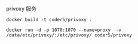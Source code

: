 privoxy 服务
```
docker build -t coder5/privoxy .
```
```
docker run -d -p 1070:1070 --name=proxy  -v /data/etc/privoxy/:/etc/privoxy/ coder5/privoxy
```
